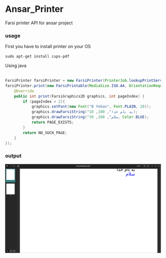 # Ansar_Printer
Farsi printer API for ansar project
 
### usage

First you have to install printer on your OS

``` sudo apt-get install cups-pdf ```

Using java

```java

FarsiPrinter farsiPrinter = new FarsiPrinter(PrinterJob.lookupPrintServices()[0]);
farsiPrinter.print(new FarsiPrintable(MediaSize.ISO.A4, OrientationRequested.PORTRAIT) {
    @Override
    public int print(FarsiGraphics2D graphics, int pageIndex) {
        if (pageIndex < 2){
            graphics.setFont(new Font("B Yekan", Font.PLAIN, 20));
            graphics.drawFarsiString("به نام خدا", 100, 10);
            graphics.drawFarsiString("سلام", 100, 30, Color.BLUE);
            return PAGE_EXISTS;
        }
        return NO_SUCH_PAGE;
    }
});


```

### output

![output](./pictures/screen.png)
